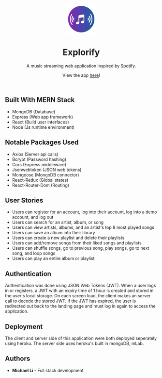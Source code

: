 <div align="center">
  <img alt="Logo" src="./src/assets/images/logo.png" width="100" />
</div>
<h1 align="center">
  Explorify
</h1>
<p align="center">
  A music streaming web application inspired by Spotify.
</p>
<p align="center">
  View the app <a href="https://explorifyy.herokuapp.com/" target="_blank" rel="nofollow noopener noreferrer">here</a>!
</p>
<br />

## Built With MERN Stack

* MongoDB (Database)
* Express (Web app framework)
* React (Build user interfaces)
* Node (Js runtime environment)

## Notable Packages Used

* Axios (Server api calls)
* Bcrypt (Password hashing)
* Cors (Express middleware)
* Jsonwebtoken (JSON web tokens)
* Mongoose (MongoDB connector)
* React-Redux (Global states)
* React-Router-Dom (Routing)

## User Stories

* Users can register for an account, log into their account, log into a demo account, and log out
* Users can search for an artist, album, or song
* Users can view artists, albums, and an artist's top 8 most played songs
* Users can save an album into their library
* Users can create a new playlist and delete their playlists
* Users can add/remove songs from their liked songs and playlists
* Users can shuffle songs, go to previous song, play songs, go to next song, and loop songs
* Users can play an entire album or playlist

## Authentication

Authentication was done using JSON Web Tokens (JWT). When a user logs in or registers, a JWT with an expiry time of 1 hour is created and stored in the user's local storage. On each screen load, the client makes an server call to decode the stored JWT. If the JWT has expired, the user is redirected out back to the landing page and must log in again to access the application.

## Deployment

The client and server side of this application were both deployed seperately using heroku. The server side uses heroku's built in mongoDB, mLab. 

## Authors

* **Michael Li** - Full stack development

